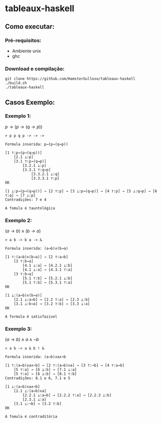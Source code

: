# tableaux-haskell

## Como executar:

### Pré-requisitos:
* Ambiente unix
* ghc

### Download e compilação:

    git clone https://github.com/HamsterGulloso/tableaux-haskell
    ./build.sh
    ./tableaux-haskell

## Casos Exemplo:

### Exemplo 1:
$p \to (p \to (q \to p))$

    > p p q p -> -> ->

    Formula inserida: p→(p→(q→p))

    [1 ⊤:p→(p→(q→p))]
        [2.1 ⊥:p]
        [3.1 ⊤:p→(q→p)]
            [3.2.1 ⊥:p]
            [3.3.1 ⊤:q→p]
                [3.3.2.1 ⊥:q]
                [3.3.3.1 ⊤:p]
    OK

    [1 ⊥:p→(p→(q→p))] → [2 ⊤:p] → [3 ⊥:p→(q→p)] → [4 ⊤:p] → [5 ⊥:q→p] → [6 ⊤:q] → [7 ⊥:p]
    Contradições: 7 e 4

    A fomula é tauntológica

### Exemplo 2:
$(a\to b)\land(b\to a)$

    > a b -> b a -> &

    Formula inserida: (a→b)∧(b→a)

    [1 ⊤:(a→b)∧(b→a)] → [2 ⊤:a→b]
        [3 ⊤:b→a]
            [4.1 ⊥:a] → [4.2.1 ⊥:b]
            [4.1 ⊥:a] → [4.3.1 ⊤:a]
        [3 ⊤:b→a]
            [5.1 ⊤:b] → [5.2.1 ⊥:b]
            [5.1 ⊤:b] → [5.3.1 ⊤:a]
    OK

    [1 ⊥:(a→b)∧(b→a)]
        [2.1 ⊥:a→b] → [2.2 ⊤:a] → [2.3 ⊥:b]
        [3.1 ⊥:b→a] → [3.2 ⊤:b] → [3.3 ⊥:a]
    OK

    A formula é satisfazivel

### Exemplo 3:
$(a\to b) \land a \land \lnot b$

    > a b -> a & b ! &

    Formula inserida: (a→b)∧a∧¬b

    [1 ⊤:(a→b)∧a∧¬b] → [2 ⊤:(a→b)∧a] → [3 ⊤:¬b] → [4 ⊤:a→b]
        [5 ⊤:a] → [6 ⊥:b] → [7.1 ⊥:a]
        [5 ⊤:a] → [6 ⊥:b] → [8.1 ⊤:b]
    Contradições: 8.1 e 6, 7.1 e 5

    [1 ⊥:(a→b)∧a∧¬b]
        [2.1 ⊥:(a→b)∧a]
            [2.2.1 ⊥:a→b] → [2.2.2 ⊤:a] → [2.2.3 ⊥:b]
            [2.3.1 ⊥:a]
        [3.1 ⊥:¬b] → [3.2 ⊤:b]
    OK

    A fomula é contraditória